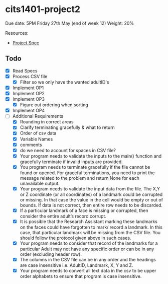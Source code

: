 # cits1401-project2

Due date: 5PM Friday 27th May (end of week 12)
Weight: 20%

Resources:
  + [Project Spec](https://lms.uwa.edu.au/bbcswebdav/pid-2598858-dt-content-rid-36576430_1/xid-36576430_1)
 
## Todo
+ [x] Read Specs
+ [x] Process CSV file
  + [x] Filter so we only have the wanted adultID's
+ [x] Implement OP1
+ [x] Implement OP2
+ [x] Implement OP3
  + [x] Figure out ordering when sorting
+ [x] Implement OP4
+ [ ] Additional Requirements
    + [x] Rounding in correct areas
    + [x] Clarify terminating gracefully & what to return
    + [x] Order of csv data
    + [x] Variable Names
    + [x] comments
    + [x] do we need to account for spaces in CSV file?
    + [x] Your program needs to validate the inputs to the main() function and gracefully terminate if invalid inputs are provided.
    + [x] You program needs to terminate gracefully if the file cannot be found or opened. For graceful terminations, you need to print the message related to the problem and return None for each unavailable output.
    + [x] Your program needs to validate the input data from the file. The X,Y or Z coordinate (or all coordinates) of a landmark could be corrupted or missing. In that case the value in the cell would be empty or out of bounds. If data is not correct, then entire row needs to be discarded.
    + [x] If a particular landmark of a face is missing or corrupted, then consider the entire adult’s record corrupt.
    + [x] It is possible that the Research Assistant marking these landmarks on the faces could have forgotten to mark/ record a landmark. In this case, that particular landmark will be missing from the CSV file. You should follow the protocol given above in such cases.
    + [x] Your program needs to consider that record of the landmarks for a particular Adult may not have any specific order or can be in any order (excluding header row).
    + [x] The columns in the CSV file can be in any order and the headings are case insensitive i.e. AdultID, Landmark, X, Y and Z.
    + [x] Your program needs to convert all text data in the csv to be upper order alphabets to ensure that program is case insensitive.